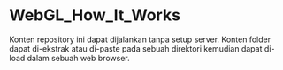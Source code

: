 # WebGL_How_It_Works

Konten repository ini dapat dijalankan tanpa setup server. Konten folder dapat di-ekstrak atau di-paste pada sebuah direktori kemudian dapat di-load dalam sebuah web browser.
